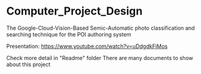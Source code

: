 # Computer_Project_Design
The Google-Cloud-Vision-Based Semic-Automatic photo classification and searching technique for the POI authoring system

Presentation: https://www.youtube.com/watch?v=uDdgdkFjMos

Check more detail in "Readme" folder
There are many documents to show about this project
